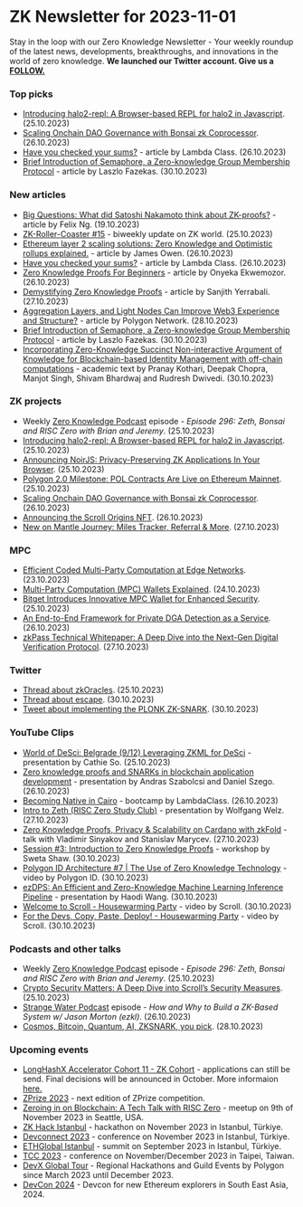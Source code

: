 # ZK Newsletter for 2023-11-01
Stay in the loop with our Zero Knowledge Newsletter - Your weekly roundup of the latest news, developments, breakthroughs, and innovations in the world of zero knowledge. **We launched our Twitter account. Give us a [FOLLOW.](https://twitter.com/ZKNewsletter)**

### Top picks
* [Introducing halo2-repl: A Browser-based REPL for halo2 in Javascript](https://blog.axiom.xyz/halo2-repl/). (25.10.2023)
* [Scaling Onchain DAO Governance with Bonsai zk Coprocessor](https://www.risczero.com/news/governance). (26.10.2023)
* [Have you checked your sums?](https://blog.lambdaclass.com/have-you-checked-your-sums/) - article by Lambda Class. (26.10.2023)
* [Brief Introduction of Semaphore, a Zero-knowledge Group Membership Protocol](https://hackernoon.com/brief-introduction-of-semaphore-a-zero-knowledge-group-membership-protocol) - article by Laszlo Fazekas. (30.10.2023)

### New articles 
* [Big Questions: What did Satoshi Nakamoto think about ZK-proofs?](https://cointelegraph.com/magazine/satoshi-nakamoto-zk-proofs-bitcoin/) - article by Felix Ng. (19.10.2023)
* [ZK-Roller-Coaster #15](https://taiko.mirror.xyz/EcDBP6qOSaVY7V0e6sK065t-5clfpj8taip_dY7Ht6I) - biweekly update on ZK world. (25.10.2023)
* [Ethereum layer 2 scaling solutions: Zero Knowledge and Optimistic rollups explained.](https://medium.com/@jamesowen.dev/ethereum-layer-2-scaling-solutions-zero-knowledge-and-optimistic-rollups-explained-ab4eebadca76) - article by James Owen. (26.10.2023)
* [Have you checked your sums?](https://blog.lambdaclass.com/have-you-checked-your-sums/) - article by Lambda Class. (26.10.2023)
* [Zero Knowledge Proofs For Beginners](https://medium.com/@OnyekaEkwemozor/zero-knowledge-proofs-for-beginners-695e7edc76a9) - article by Onyeka Ekwemozor. (26.10.2023)
* [Demystifying Zero Knowledge Proofs](https://medium.com/@yerrabalisanjith/demystifying-zero-knowledge-proofs-0840aaa3554d) - article by Sanjith Yerrabali. (27.10.2023)
* [Aggregation Layers, and Light Nodes Can Improve Web3 Experience and Structure?](https://medium.com/@polygon_network/aggregation-layers-and-light-nodes-can-improve-web3-experience-and-structure-1b7b5251b1d2) - article by Polygon Network. (28.10.2023)
* [Brief Introduction of Semaphore, a Zero-knowledge Group Membership Protocol](https://hackernoon.com/brief-introduction-of-semaphore-a-zero-knowledge-group-membership-protocol) - article by Laszlo Fazekas. (30.10.2023)
* [Incorporating Zero-Knowledge Succinct Non-interactive Argument of Knowledge for Blockchain-based Identity Management with off-chain computations](https://arxiv.org/pdf/2310.19452.pdf) - academic text by  Pranay Kothari, Deepak Chopra, Manjot Singh, Shivam Bhardwaj and Rudresh Dwivedi. (30.10.2023)

### ZK projects
* Weekly [Zero Knowledge Podcast](https://zeroknowledge.fm/296-2/) episode - *Episode 296: Zeth, Bonsai and RISC Zero with Brian and Jeremy*. (25.10.2023)
* [Introducing halo2-repl: A Browser-based REPL for halo2 in Javascript](https://blog.axiom.xyz/halo2-repl/). (25.10.2023)
* [Announcing NoirJS: Privacy-Preserving ZK Applications In Your Browser](https://medium.com/aztec-protocol/announcing-noirjs-privacy-preserving-zk-applications-in-your-browser-d7d78692f15a). (25.10.2023)
* [Polygon 2.0 Milestone: POL Contracts Are Live on Ethereum Mainnet](https://polygon.technology/blog/polygon-2-0-milestone-pol-contracts-are-live-on-ethereum-mainnet). (25.10.2023)
* [Scaling Onchain DAO Governance with Bonsai zk Coprocessor](https://www.risczero.com/news/governance). (26.10.2023)
* [Announcing the Scroll Origins NFT](https://scroll.io/blog/scroll-origins-nft). (26.10.2023)
* [New on Mantle Journey: Miles Tracker, Referral & More](https://www.mantle.xyz/blog/announcements/new-mantle-journey-miles-tracker-referral-and-more). (27.10.2023)

### MPC
* [Efficient Coded Multi-Party Computation at Edge Networks](https://ieeexplore.ieee.org/stamp/stamp.jsp?tp=&arnumber=10292690). (23.10.2023)
* [Multi-Party Computation (MPC) Wallets Explained](https://adaascapital.net/multi-party-computation-mpc-wallets-explained/?source=post_page-----fe1574652954--------------------------------). (24.10.2023)
* [Bitget Introduces Innovative MPC Wallet for Enhanced Security](https://medium.com/@coinness.gl/bitget-introduces-innovative-mpc-wallet-for-enhanced-security-f9a34b52b2ea). (25.10.2023)
* [An End-to-End Framework for Private DGA Detection as a Service](https://eprint.iacr.org/2023/1644.pdf). (26.10.2023)
* [zkPass Technical Whitepaper: A Deep Dive into the Next-Gen Digital Verification Protocol](https://medium.com/coinmonks/zkpass-technical-whitepaper-a-deep-dive-into-the-next-gen-digital-verification-protocol-1186cc7322b1). (27.10.2023)

### Twitter
* [Thread about zkOracles](https://twitter.com/0xSalazar/status/1717196628657094898). (25.10.2023)
* [Thread about escape](https://twitter.com/taikoxyz/status/1719081789573238968). (30.10.2023)
* [Tweet about implementing the PLONK ZK-SNARK](https://twitter.com/Jeyffre/status/1718833456736809263). (30.10.2023)

### YouTube Clips
* [World of DeSci: Belgrade (9/12) Leveraging ZKML for DeSci](https://www.youtube.com/watch?v=ObiZjCwDpI4) - presentation by Cathie So. (25.10.2023)
* [Zero knowledge proofs and SNARKs in blockchain application development](https://www.youtube.com/watch?v=ZR0kuaHxO-k) - presentation by Andras Szabolcsi and Daniel Szego. (26.10.2023)
* [Becoming Native in Cairo](https://www.youtube.com/watch?v=_8DEnzvYQdk) - bootcamp by LambdaClass. (26.10.2023)
* [Intro to Zeth (RISC Zero Study Club)](https://www.youtube.com/watch?v=4pBmf839eOA) - presentation by Wolfgang Welz. (27.10.2023)
* [Zero Knowledge Proofs, Privacy & Scalability on Cardano with zkFold](https://www.youtube.com/watch?v=1nzqEYXOTVo) - talk with Vladimir Sinyakov and Stanislav Marycev. (27.10.2023)
* [Session #3: Introduction to Zero Knowledge Proofs](https://www.youtube.com/watch?v=z_jnGLMv96o) - workshop by Sweta Shaw. (30.10.2023)
* [Polygon ID Architecture #7 | The Use of Zero Knowledge Technology](https://www.youtube.com/watch?v=060Z56MkNMs) - video by Polygon ID. (30.10.2023)
* [ezDPS: An Efficient and Zero-Knowledge Machine Learning Inference Pipeline](https://www.youtube.com/watch?v=aIr-PWC4kUM) - presentation by Haodi Wang. (30.10.2023)
* [Welcome to Scroll - Housewarming Party](https://www.youtube.com/watch?v=4DEaf2PgbKI) - video by Scroll. (30.10.2023)
* [For the Devs, Copy, Paste, Deploy! - Housewarming Party](https://www.youtube.com/watch?v=UquBC6vpbM4) - video by Scroll. (30.10.2023)

### Podcasts and other talks
* Weekly [Zero Knowledge Podcast](https://zeroknowledge.fm/296-2/) episode - *Episode 296: Zeth, Bonsai and RISC Zero with Brian and Jeremy*. (25.10.2023)
* [Crypto Security Matters: A Deep Dive into Scroll’s Security Measures](https://www.crowdcast.io/c/scroll-security). (25.10.2023) 
* [Strange Water Podcast](https://open.spotify.com/episode/3pbEzOH36lLRm10NH4wBT1?si=4a27974f5a4b4e4f) episode - *How and Why to Build a ZK-Based System w/ Jason Morton (ezkl)*. (26.10.2023)
* [Cosmos, Bitcoin, Quantum, AI, ZKSNARK, you pick](https://twitter.com/rhett_creighton/status/1718355612302790804). (28.10.2023)

### Upcoming events
* [LongHashX Accelerator Cohort 11 - ZK Cohort](https://longhashventures.typeform.com/ZKCohort?typeform-source=t.co) - applications can still be send. Final decisions will be announced in October. More informaion [here.](https://www.longhash.vc/accelerator/zk-accelerator/)
* [ZPrize 2023](https://www.zprize.io/#2023) - next edition of ZPrize competition.
* [Zeroing in on Blockchain: A Tech Talk with RISC Zero](https://lu.ma/r0kh0pgp) - meetup on 9th of November 2023 in Seattle, USA. 
* [ZK Hack Istanbul](https://www.zkistanbul.com/) - hackathon on November 2023 in Istanbul, Türkiye.
* [Devconnect 2023](https://devconnect.org/) - conference on November 2023 in Istanbul, Türkiye.
* [ETHGlobal Istanbul](https://ethglobal.com/events/istanbul) - summit on September 2023 in Istanbul, Türkiye.
* [TCC 2023](https://tcc.iacr.org/2023/) - conference on November/December 2023 in Taipei, Taiwan.
* [DevX Global Tour](https://polygon.technology/blog/polygon-labs-announces-devx-global-tour) - Regional Hackathons and Guild Events by Polygon since March 2023 until December 2023.
* [DevCon 2024](https://devcon.org/) - Devcon for new Ethereum explorers in South East Asia, 2024.
